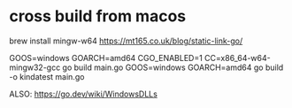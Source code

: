 # cross build from macos
brew install mingw-w64
https://mt165.co.uk/blog/static-link-go/

GOOS=windows GOARCH=amd64 CGO_ENABLED=1 CC=x86_64-w64-mingw32-gcc go build main.go
GOOS=windows GOARCH=amd64  go build -o kindatest main.go

ALSO:
https://go.dev/wiki/WindowsDLLs